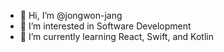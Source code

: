 - 👋 Hi, I’m @jongwon-jang
- 👀 I’m interested in Software Development
- 🌱 I’m currently learning React, Swift, and Kotlin

<!---
jongwon-jang/jongwon-jang is a ✨ special ✨ repository because its `README.md` (this file) appears on your GitHub profile.
You can click the Preview link to take a look at your changes.
--->
